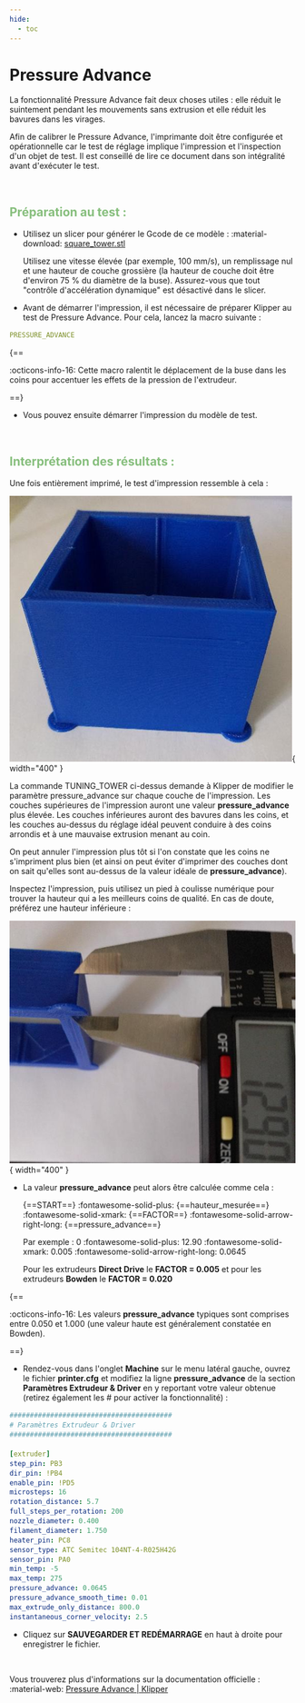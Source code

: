 ```yaml
---
hide:
  - toc
---
```


# Pressure Advance

La fonctionnalité Pressure Advance fait deux choses utiles : elle réduit le suintement pendant les mouvements sans extrusion et elle réduit les bavures dans les virages.

Afin de calibrer le Pressure Advance, l'imprimante doit être configurée et opérationnelle car le test de réglage implique l'impression et l'inspection d'un objet de test. Il est conseillé de lire ce document dans son intégralité avant d'exécuter le test.

<br />

<h2 style="color:#86be7c"><b>Préparation au test :</b></h2>

 - Utilisez un slicer pour générer le Gcode de ce modèle : :material-download: <a href="https://www.klipper3d.org/prints/square_tower.stl" target="_blank">square_tower.stl</a>
 
    Utilisez une vitesse élevée (par exemple, 100 mm/s), un remplissage nul et une hauteur de couche grossière (la hauteur de couche doit être d'environ 75 % du diamètre de la buse). Assurez-vous que tout "contrôle d'accélération dynamique" est désactivé dans le slicer.

- Avant de démarrer l'impression, il est nécessaire de préparer Klipper au test de Pressure Advance. Pour cela, lancez la macro suivante :

``` yaml
PRESSURE_ADVANCE
```

{==

:octicons-info-16: Cette macro ralentit le déplacement de la buse dans les coins pour accentuer les effets de la pression de l'extrudeur.

==}

- Vous pouvez ensuite démarrer l'impression du modèle de test.

<br />

<h2 style="color:#86be7c"><b>Interprétation des résultats :</b></h2>

Une fois entièrement imprimé, le test d'impression ressemble à cela :

![Pressure Advance](../assets/img/calibrations/pressure-1.png){ width="400" }

La commande TUNING_TOWER ci-dessus demande à Klipper de modifier le paramètre pressure_advance sur chaque couche de l'impression. Les couches supérieures de l'impression auront une valeur **pressure_advance** plus élevée. Les couches inférieures auront des bavures dans les coins, et les couches au-dessus du réglage idéal peuvent conduire à des coins arrondis et à une mauvaise extrusion menant au coin.

On peut annuler l'impression plus tôt si l'on constate que les coins ne s'impriment plus bien (et ainsi on peut éviter d'imprimer des couches dont on sait qu'elles sont au-dessus de la valeur idéale de **pressure_advance**).

Inspectez l'impression, puis utilisez un pied à coulisse numérique pour trouver la hauteur qui a les meilleurs coins de qualité. En cas de doute, préférez une hauteur inférieure :

![Pressure Advance](../assets/img/calibrations/pressure-2.png){ width="400" }

- La valeur **pressure_advance** peut alors être calculée comme cela :

    {==START==} :fontawesome-solid-plus: {==hauteur_mesurée==} :fontawesome-solid-xmark: {==FACTOR==} :fontawesome-solid-arrow-right-long: {==pressure_advance==}
  
    Par exemple : 0 :fontawesome-solid-plus: 12.90 :fontawesome-solid-xmark: 0.005 :fontawesome-solid-arrow-right-long: 0.0645
    
    Pour les extrudeurs **Direct Drive** le **FACTOR = 0.005** et pour les extrudeurs **Bowden** le **FACTOR = 0.020**

{==

:octicons-info-16: Les valeurs **pressure_advance** typiques sont comprises entre 0.050 et 1.000 (une valeur haute est généralement constatée en Bowden).

==}

- Rendez-vous dans l'onglet **Machine** sur le menu latéral gauche, ouvrez le fichier **printer.cfg** et modifiez la ligne **pressure_advance** de la section **Paramètres Extrudeur & Driver** en y reportant votre valeur obtenue (retirez également les # pour activer la fonctionnalité) :

``` yaml hl_lines="19 20" title="printer.cfg"
########################################
# Paramètres Extrudeur & Driver
########################################

[extruder]
step_pin: PB3
dir_pin: !PB4
enable_pin: !PD5
microsteps: 16
rotation_distance: 5.7
full_steps_per_rotation: 200
nozzle_diameter: 0.400
filament_diameter: 1.750
heater_pin: PC8
sensor_type: ATC Semitec 104NT-4-R025H42G
sensor_pin: PA0
min_temp: -5
max_temp: 275
pressure_advance: 0.0645
pressure_advance_smooth_time: 0.01
max_extrude_only_distance: 800.0
instantaneous_corner_velocity: 2.5
```

- Cliquez sur **SAUVEGARDER ET REDÉMARRAGE** en haut à droite pour enregistrer le fichier.

<br />

Vous trouverez plus d'informations sur la documentation officielle : :material-web: <a href="https://www.klipper3d.org/Pressure_Advance.html" target="blank">Pressure Advance | Klipper</a>

<br />
